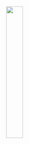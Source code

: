 
# <img src="https://avatars.mds.yandex.net/get-mpic/5210335/img_id5382900091963243334.jpeg/orig" width = "30%" height = "30%">

